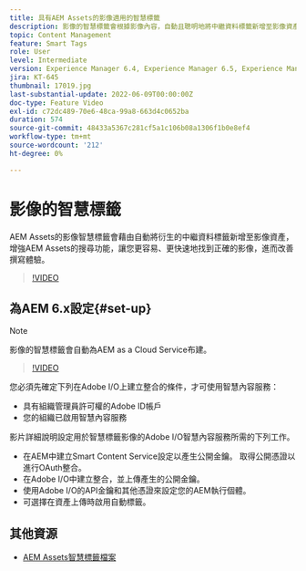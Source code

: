 ```yaml
---
title: 具有AEM Assets的影像適用的智慧標籤
description: 影像的智慧標籤會根據影像內容，自動且聰明地將中繼資料標籤新增至影像資產，藉此增強AEM的搜尋功能。
topic: Content Management
feature: Smart Tags
role: User
level: Intermediate
version: Experience Manager 6.4, Experience Manager 6.5, Experience Manager as a Cloud Service
jira: KT-645
thumbnail: 17019.jpg
last-substantial-update: 2022-06-09T00:00:00Z
doc-type: Feature Video
exl-id: c72dc489-70e6-48ca-99a8-663d4c0652ba
duration: 574
source-git-commit: 48433a5367c281cf5a1c106b08a1306f1b0e8ef4
workflow-type: tm+mt
source-wordcount: '212'
ht-degree: 0%

---
```


# 影像的智慧標籤

AEM Assets的影像智慧標籤會藉由自動將衍生的中繼資料標籤新增至影像資產，增強AEM Assets的搜尋功能，讓您更容易、更快速地找到正確的影像，進而改善撰寫體驗。

>[!VIDEO](https://video.tv.adobe.com/v/3444065?quality=12&learn=on&captions=chi_hant)

## 為AEM 6.x設定{#set-up}

>[!NOTE]
> 影像的智慧標籤會自動為AEM as a Cloud Service布建。

>[!VIDEO](https://video.tv.adobe.com/v/3444176?quality=12&learn=on&captions=chi_hant)

您必須先確定下列在Adobe I/O上建立整合的條件，才可使用智慧內容服務：

* 具有組織管理員許可權的Adobe ID帳戶
* 您的組織已啟用智慧內容服務

影片詳細說明設定用於智慧標籤影像的Adobe I/O智慧內容服務所需的下列工作。

* 在AEM中建立Smart Content Service設定以產生公開金鑰。 取得公開憑證以進行OAuth整合。
* 在Adobe I/O中建立整合，並上傳產生的公開金鑰。
* 使用Adobe I/O的API金鑰和其他憑證來設定您的AEM執行個體。
* 可選擇在資產上傳時啟用自動標籤。

## 其他資源

* [AEM Assets智慧標籤檔案](https://experienceleague.adobe.com/docs/experience-manager-cloud-service/assets/manage/smart-tags.html?lang=zh-Hant)
